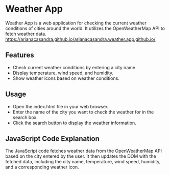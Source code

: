 # Weather App

Weather App is a web application for checking the current weather conditions of cities around the world. It utilizes the OpenWeatherMap API to fetch weather data.
https://arianacasandra.github.io/arianacasandra.weather.app.github.io/
## Features

- Check current weather conditions by entering a city name.
- Display temperature, wind speed, and humidity.
- Show weather icons based on weather conditions.

## Usage
- Open the index.html file in your web browser.
- Enter the name of the city you want to check the weather for in the search box.
- Click the search button to display the weather information.

## JavaScript Code Explanation
The JavaScript code fetches weather data from the OpenWeatherMap API based on the city entered by the user. It then updates the DOM with the fetched data, including the city name, temperature, wind speed, humidity, and a corresponding weather icon.
